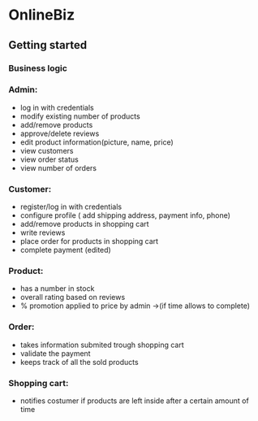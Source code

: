 # OnlineBiz



## Getting started

### Business logic

### Admin:
- log in with credentials 
- modify existing number of products
- add/remove products
- approve/delete reviews
- edit product information(picture, name, price)
- view customers
- view order status
- view number of orders
### Customer:
- register/log in with credentials
- configure profile ( add shipping address, payment info, phone)
- add/remove products in shopping cart
- write reviews
- place order for products in shopping cart
- complete payment (edited)
### Product:
- has a number in stock
- overall rating based on reviews
- % promotion applied to price by admin ->(if time allows to complete)
### Order:
- takes information submited trough shopping cart
- validate the payment
- keeps track of all the sold products
### Shopping cart:
- notifies costumer if products are left inside after a certain amount of time
